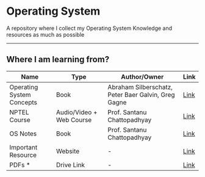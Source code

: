 # Operating System
A repository where I collect my Operating System Knowledge and resources as much as possible

<hr>

## Where I am learning from?



Name | Type | Author/Owner | Link 
-----|------|--------------|-----
Operating System Concepts | Book | Abraham Silberschatz, Peter Baer Galvin, Greg Gagne | [Link](http://www.cs.nthu.edu.tw/~ychung/slides/CSC3150/Abraham-Silberschatz-Operating-System-Concepts---9th2012.12.pdf)
NPTEL Course | Audio/Video + Web Course | Prof. Santanu Chattopadhyay | [Link](https://nptel.ac.in/courses/106/105/106105214)
OS Notes | Book | Prof. Santanu Chattopadhyay | [Link](https://drive.google.com/file/d/1Hc0TAPZh5nUZHfwPsxOq1ynUfPNi1NQw/view)
Important Resource | Website | - | [Link](https://www.google.com)
| PDFs * | Drive Link | - | [Link](https://drive.google.com/drive/folders/1pztviwecK4nmi8e3wkrCr2PPqqQ2cV4x?usp=sharing)
